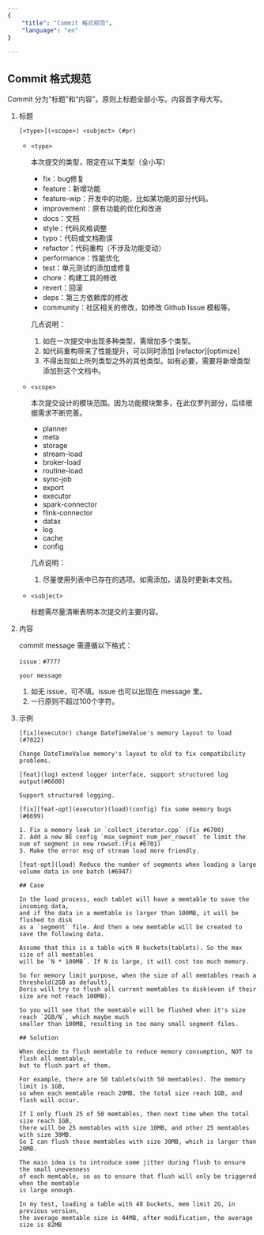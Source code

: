 ```yaml
---
{
    "title": "Commit 格式规范",
    "language": "en"
}

---
```


<!-- 
Licensed to the Apache Software Foundation (ASF) under one
or more contributor license agreements.  See the NOTICE file
distributed with this work for additional information
regarding copyright ownership.  The ASF licenses this file
to you under the Apache License, Version 2.0 (the
"License"); you may not use this file except in compliance
with the License.  You may obtain a copy of the License at

  http://www.apache.org/licenses/LICENSE-2.0

Unless required by applicable law or agreed to in writing,
software distributed under the License is distributed on an
"AS IS" BASIS, WITHOUT WARRANTIES OR CONDITIONS OF ANY
KIND, either express or implied.  See the License for the
specific language governing permissions and limitations
under the License.
-->

## Commit 格式规范

Commit 分为“标题”和“内容”。原则上标题全部小写。内容首字母大写。

1. 标题

    `[<type>](<scope>) <subject> (#pr)`
    
    * `<type>`

        本次提交的类型，限定在以下类型（全小写）
        
        * fix：bug修复
        * feature：新增功能
        * feature-wip：开发中的功能，比如某功能的部分代码。
        * improvement：原有功能的优化和改进
        * docs：文档
        * style：代码风格调整
        * typo：代码或文档勘误
        * refactor：代码重构（不涉及功能变动）
        * performance：性能优化
        * test：单元测试的添加或修复
        * chore：构建工具的修改
        * revert：回滚
        * deps：第三方依赖库的修改
        * community：社区相关的修改，如修改 Github Issue 模板等。

        几点说明：
        
        1. 如在一次提交中出现多种类型，需增加多个类型。
        2. 如代码重构带来了性能提升，可以同时添加 [refactor][optimize]
        3. 不得出现如上所列类型之外的其他类型。如有必要，需要将新增类型添加到这个文档中。

    * `<scope>`

        本次提交设计的模块范围。因为功能模块繁多，在此仅罗列部分，后续根据需求不断完善。
        
        * planner
        * meta
        * storage
        * stream-load
        * broker-load
        * routine-load
        * sync-job
        * export
        * executor
        * spark-connector
        * flink-connector
        * datax
        * log
        * cache
        * config
        
        几点说明：
        
        1. 尽量使用列表中已存在的选项。如需添加，请及时更新本文档。

    * `<subject>`

        标题需尽量清晰表明本次提交的主要内容。

2. 内容

    commit message 需遵循以下格式：
    
    ```
    issue：#7777
    
    your message
    ```
    
    1. 如无 issue，可不填。issue 也可以出现在 message 里。
    1. 一行原则不超过100个字符。

3. 示例

    ```
    [fix](executor) change DateTimeValue's memory layout to load (#7022)
    
    Change DateTimeValue memory's layout to old to fix compatibility problems.
    ```
    
    ```
    [feat](log) extend logger interface, support structured log output(#6600)
    
    Support structured logging.
    ```
    
    ```
    [fix][feat-opt](executor)(load)(config) fix some memory bugs (#6699)
    
    1. Fix a memory leak in `collect_iterator.cpp` (Fix #6700)
    2. Add a new BE config `max_segment_num_per_rowset` to limit the num of segment in new rowset.(Fix #6701)
    3. Make the error msg of stream load more friendly.
    ```
    
    ```
    [feat-opt](load) Reduce the number of segments when loading a large volume data in one batch (#6947)
    
    ## Case
    
    In the load process, each tablet will have a memtable to save the incoming data,
    and if the data in a memtable is larger than 100MB, it will be flushed to disk
    as a `segment` file. And then a new memtable will be created to save the following data.
    
    Assume that this is a table with N buckets(tablets). So the max size of all memtables
    will be `N * 100MB`. If N is large, it will cost too much memory.
    
    So for memory limit purpose, when the size of all memtables reach a threshold(2GB as default),
    Doris will try to flush all current memtables to disk(even if their size are not reach 100MB).
    
    So you will see that the memtable will be flushed when it's size reach `2GB/N`, which maybe much
    smaller than 100MB, resulting in too many small segment files.
    
    ## Solution
    
    When decide to flush memtable to reduce memory consumption, NOT to flush all memtable,
    but to flush part of them.
    
    For example, there are 50 tablets(with 50 memtables). The memory limit is 1GB,
    so when each memtable reach 20MB, the total size reach 1GB, and flush will occur.
    
    If I only flush 25 of 50 memtables, then next time when the total size reach 1GB,
    there will be 25 memtables with size 10MB, and other 25 memtables with size 30MB.
    So I can flush those memtables with size 30MB, which is larger than 20MB.
    
    The main idea is to introduce some jitter during flush to ensure the small unevenness
    of each memtable, so as to ensure that flush will only be triggered when the memtable
    is large enough.
    
    In my test, loading a table with 48 buckets, mem limit 2G, in previous version,
    the average memtable size is 44MB, after modification, the average size is 82MB
    ```
